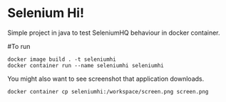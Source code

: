 Selenium Hi!
============

Simple project in java to test SeleniumHQ behaviour in docker container.

#To run

```
docker image build . -t seleniumhi
docker container run --name seleniumhi seleniumhi
```

You might also want to see screenshot that application downloads.

```docker container cp seleniumhi:/workspace/screen.png screen.png```